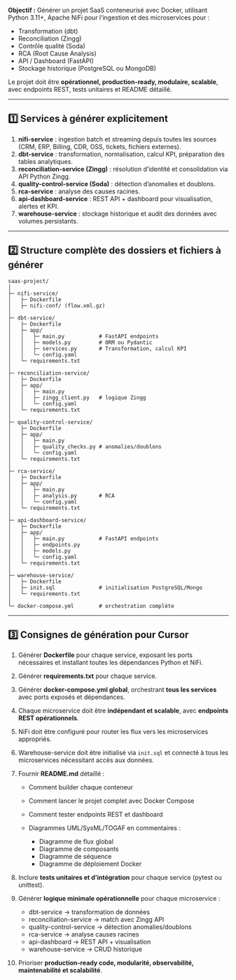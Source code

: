 **Objectif :**
Générer un projet SaaS conteneurisé avec Docker, utilisant Python 3.11+, Apache NiFi pour l’ingestion et des microservices pour :

* Transformation (dbt)
* Reconciliation (Zingg)
* Contrôle qualité (Soda)
* RCA (Root Cause Analysis)
* API / Dashboard (FastAPI)
* Stockage historique (PostgreSQL ou MongoDB)

Le projet doit être **opérationnel, production-ready, modulaire, scalable**, avec endpoints REST, tests unitaires et README détaillé.

---

## 1️⃣ Services à générer explicitement

1. **nifi-service** : ingestion batch et streaming depuis toutes les sources (CRM, ERP, Billing, CDR, OSS, tickets, fichiers externes).
2. **dbt-service** : transformation, normalisation, calcul KPI, préparation des tables analytiques.
3. **reconciliation-service (Zingg)** : résolution d’identité et consolidation via API Python Zingg.
4. **quality-control-service (Soda)** : détection d’anomalies et doublons.
5. **rca-service** : analyse des causes racines.
6. **api-dashboard-service** : REST API + dashboard pour visualisation, alertes et KPI.
7. **warehouse-service** : stockage historique et audit des données avec volumes persistants.

---

## 2️⃣ Structure complète des dossiers et fichiers à générer

```
saas-project/
│
├─ nifi-service/
│   ├─ Dockerfile
│   ├─ nifi-conf/ (flow.xml.gz)
│
├─ dbt-service/
│   ├─ Dockerfile
│   ├─ app/
│   │   ├─ main.py           # FastAPI endpoints
│   │   ├─ models.py         # ORM ou Pydantic
│   │   ├─ services.py       # Transformation, calcul KPI
│   │   └─ config.yaml
│   └─ requirements.txt
│
├─ reconciliation-service/
│   ├─ Dockerfile
│   ├─ app/
│   │   ├─ main.py
│   │   ├─ zingg_client.py   # logique Zingg
│   │   └─ config.yaml
│   └─ requirements.txt
│
├─ quality-control-service/
│   ├─ Dockerfile
│   ├─ app/
│   │   ├─ main.py
│   │   ├─ quality_checks.py # anomalies/doublons
│   │   └─ config.yaml
│   └─ requirements.txt
│
├─ rca-service/
│   ├─ Dockerfile
│   ├─ app/
│   │   ├─ main.py
│   │   ├─ analysis.py       # RCA
│   │   └─ config.yaml
│   └─ requirements.txt
│
├─ api-dashboard-service/
│   ├─ Dockerfile
│   ├─ app/
│   │   ├─ main.py           # FastAPI endpoints
│   │   ├─ endpoints.py
│   │   ├─ models.py
│   │   └─ config.yaml
│   └─ requirements.txt
│
├─ warehouse-service/
│   ├─ Dockerfile
│   ├─ init.sql              # initialisation PostgreSQL/Mongo
│   └─ requirements.txt
│
└─ docker-compose.yml        # orchestration complète
```

---

## 3️⃣ Consignes de génération pour Cursor

1. Générer **Dockerfile** pour chaque service, exposant les ports nécessaires et installant toutes les dépendances Python et NiFi.
2. Générer **requirements.txt** pour chaque service.
3. Générer **docker-compose.yml global**, orchestrant **tous les services** avec ports exposés et dépendances.
4. Chaque microservice doit être **indépendant et scalable**, avec **endpoints REST opérationnels**.
5. NiFi doit être configuré pour router les flux vers les microservices appropriés.
6. Warehouse-service doit être initialisé via `init.sql` et connecté à tous les microservices nécessitant accès aux données.
7. Fournir **README.md** détaillé :

   * Comment builder chaque conteneur
   * Comment lancer le projet complet avec Docker Compose
   * Comment tester endpoints REST et dashboard
   * Diagrammes UML/SysML/TOGAF en commentaires :

     * Diagramme de flux global
     * Diagramme de composants
     * Diagramme de séquence
     * Diagramme de déploiement Docker
8. Inclure **tests unitaires et d’intégration** pour chaque service (pytest ou unittest).
9. Générer **logique minimale opérationnelle** pour chaque microservice :

   * dbt-service → transformation de données
   * reconciliation-service → match avec Zingg API
   * quality-control-service → détection anomalies/doublons
   * rca-service → analyse causes racines
   * api-dashboard → REST API + visualisation
   * warehouse-service → CRUD historique
10. Prioriser **production-ready code, modularité, observabilité, maintenabilité et scalabilité**.


